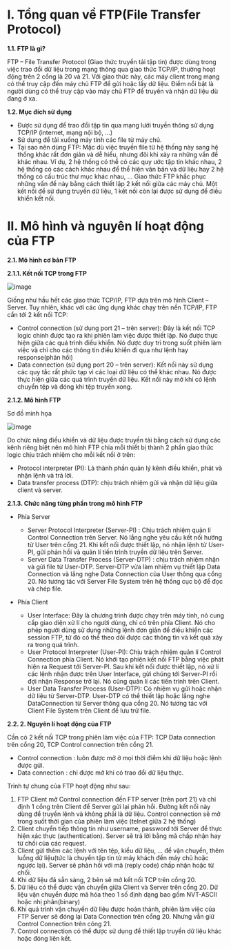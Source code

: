 # I. Tổng quan về FTP(File Transfer Protocol)

**1.1. FTP là gì?**

FTP – File Transfer Protocol (Giao thức truyền tải tập tin) được dùng trong việc trao đổi dữ liệu trong mạng thông qua giao thức TCP/IP, thường hoạt động trên 2 cổng là 20 và 21. Với giao thức này, các máy client trong mạng có thể truy cập đến máy chủ FTP để gửi hoặc lấy dữ liệu. Điểm nổi bật là người dùng có thể truy cập vào máy chủ FTP để truyền và nhận dữ liệu dù đang ở xa.

**1.2. Mục đích sử dụng**

* Được sử dụng để trao đổi tập tin qua mạng lưới truyền thông sử dụng TCP/IP (internet, mạng nội bộ, …)
* Sử dụng để tải xuống máy tính các file từ máy chủ.
* Tại sao nên dùng FTP: Mặc dù việc truyền file từ hệ thống này sang hệ thống khác rất đơn giản và dễ hiểu, nhưng đôi khi xảy ra những vấn đề khác nhau. Ví dụ, 2 hệ thống có thể có các quy ước tập tin khác nhau, 2 hệ thống có các cách khác nhau để thể hiện văn bản và dữ liệu hay 2 hệ thống có cấu trúc thư mục khác nhau, … Giao thức FTP khắc phục những vấn đề này bằng cách thiết lập 2 kết nối giữa các máy chủ. Một kết nối để sử dụng truyền dữ liệu, 1 kết nối còn lại được sử dụng để điều khiển kết nối.

# II. Mô hình và nguyên lí hoạt động của FTP

**2.1. Mô hình cơ bản FTP**

**2.1.1. Kết nối TCP trong FTP**

![image](https://user-images.githubusercontent.com/48250210/158003559-e7a8cec1-53e0-4467-ba7c-b0246efbb4df.png)

Giống như hầu hết các giao thức TCP/IP, FTP dựa trên mô hình Client – Server. Tuy nhiên, khác với các ứng dụng khác chạy trên nền TCP/IP, FTP cần tới 2 kết nối TCP:

* Control connection (sử dụng port 21 – trên server): Đây là kết nối TCP logic chính được tạo ra khi phiên làm việc được thiết lập. Nó được thực hiện giữa các quá trình điều khiển. Nó được duy trì trong suốt phiên làm việc và chỉ cho các thông tin điều khiển đi qua như lệnh hay response(phản hồi)
* Data connection (sử dụng port 20 – trên server): Kết nối này sử dụng các quy tắc rất phức tạp vì các loại dữ liệu có thể khác nhau. Nó được thực hiện giữa các quá trình truyền dữ liệu. Kết nối này mở khi có lệnh chuyển tệp và đóng khi tệp truyền xong.

**2.1.2. Mô hình FTP**

Sơ đồ minh họa

![image](https://user-images.githubusercontent.com/48250210/158003581-143a8aaa-b8f0-4641-a394-8fd3e722b61a.png)

Do chức năng điều khiển và dữ liệu được truyền tải bằng cách sử dụng các kênh riêng biệt nên mô hình FTP chia mỗi thiết bị thành 2 phần giao thức logic chịu trách nhiệm cho mỗi kết nối ở trên:

* Protocol interpreter (PI): Là thành phần quản lý kênh điều khiển, phát và nhận lệnh và trả lời.
* Data transfer process (DTP): chịu trách nhiệm gửi và nhận dữ liệu giữa client và server.

**2.1.3. Chức năng từng phần trong mô hình FTP**

* Phía Server

  * Server Protocol Interpreter (Server-PI) : Chịu trách nhiệm quản lí Control Connection trên Server. Nó lắng nghe yêu cầu kết nối hướng từ User trên cổng 21. Khi kết nối được thiết lập, nó nhận lệnh từ User-PI, gửi phản hồi và quản lí tiến trình truyền dữ liệu trên Server.
  * Server Data Transfer Process (Server-DTP) : chịu trách nhiệm nhận và gửi file từ User-DTP. Server-DTP vừa làm nhiệm vụ thiết lập Data Connection và lắng nghe Data Connection của User thông qua cổng 20. Nó tương tác với Server File System trên hệ thống cục bộ để đọc và chép file.

* Phía Client

  * User Interface: Đây là chương trình được chạy trên máy tính, nó cung cấp giao diện xử lí cho người dùng, chỉ có trên phía Client. Nó cho phép người dùng sử dụng những lệnh đơn giản để điều khiển các session FTP, từ đó có thể theo dõi được các thông tin và kết quả xảy ra trong quá trình.
  * User Protocol Interpreter (User-PI): Chịu trách nhiệm quản lí Control Connection phía Client. Nó khởi tạo phiên kết nối FTP bằng việc phát hiện ra Request tới Server-PI. Sau khi kết nối được thiết lập, nó xử lí các lệnh nhận được trên User Interface, gửi chúng tới Server-PI rồi đợi nhận Response trở lại. Nó cũng quản lí các tiến trình trên Client.
  * User Data Transfer Process (User-DTP): Có nhiệm vụ gửi hoặc nhận dữ liệu từ Server-DTP. User-DTP có thể thiết lập hoặc lắng nghe DataConnection từ Server thông qua cổng 20. Nó tương tác với Client File System trên Client để lưu trữ file.

**2.2. 2. Nguyên lí hoạt động của FTP**

Cần có 2 kết nối TCP trong phiên làm việc của FTP: TCP Data connection trên cổng 20, TCP Control connection trên cổng 21.

* Control connection : luôn được mở ở mọi thời điểm khi dữ liệu hoặc lệnh được gửi.
* Data connection : chỉ được mở khi có trao đổi dữ liệu thực.

Trình tự chung của FTP hoạt động như sau:

1. FTP Client mở Control connection đến FTP server (trên port 21) và chỉ định 1 cổng trên Client để Server gửi lại phản hồi. Đường kết nối này dùng để truyền lệnh và không phải là dữ liệu. Control connection sẽ mở trong suốt thời gian của phiên làm việc (telnet giữa 2 hệ thống)
2. Client chuyển tiếp thông tin như username, password tới Server để thực hiện xác thực (authentication). Server sẽ trả lời bằng mã chấp nhận hay từ chối của các request.
3. Client gửi thêm các lệnh với tên tệp, kiểu dữ liệu, … để vận chuyển, thêm luồng dữ liệu(tức là chuyển tập tin từ máy khách đến máy chủ hoặc ngược lại). Server sẽ phản hồi với mã (reply code) chấp nhận hoặc từ chối.
4. Khi dữ liệu đã sẵn sàng, 2 bên sẽ mở kết nối TCP trên cổng 20.
5. Dữ liệu có thể được vận chuyển giữa Client và Server trên cổng 20. Dữ liệu vận chuyển được mã hóa theo 1 số định dạng bao gồm NVT-ASCII hoặc nhị phân(binary)
6. Khi quá trình vận chuyển dữ liệu được hoàn thành, phiên làm việc của FTP Server sẽ đóng lại Data Connection trên cổng 20. Nhưng vẫn giữ Control Connection trên công 21.
7. Control connection có thể được sử dụng để thiết lập truyền dữ liệu khác hoặc đóng liên kết.
